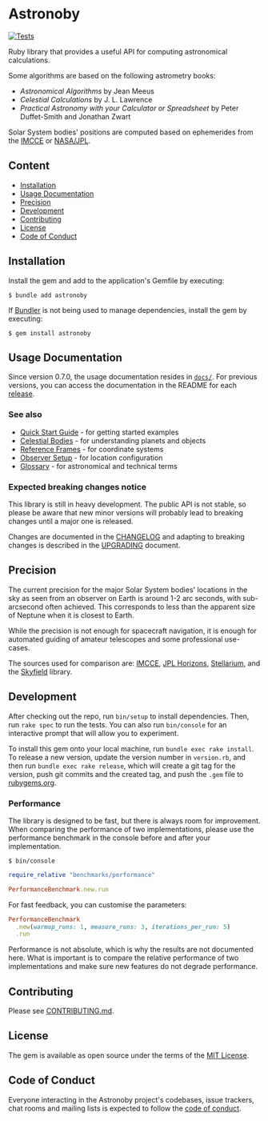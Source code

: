 # Astronoby

[![Tests](https://github.com/rhannequin/astronoby/workflows/Ruby/badge.svg)](https://github.com/rhannequin/astronoby/actions?query=workflow%3ARuby)

Ruby library that provides a useful API for computing astronomical calculations.

Some algorithms are based on the following astrometry books:
* _Astronomical Algorithms_ by Jean Meeus
* _Celestial Calculations_ by J. L. Lawrence
* _Practical Astronomy with your Calculator or Spreadsheet_ by Peter
  Duffet-Smith and Jonathan Zwart

Solar System bodies' positions are computed based on ephemerides from the
[IMCCE] or [NASA/JPL].

## Content
- [Installation](#installation)
- [Usage Documentation](#usage-documentation)
- [Precision](#precision)
- [Development](#development)
- [Contributing](#contributing)
- [License](#license)
- [Code of Conduct](#code-of-conduct)

## Installation

Install the gem and add to the application's Gemfile by executing:

    $ bundle add astronoby

If [Bundler] is not being used to manage dependencies, install the gem by
executing:

    $ gem install astronoby

## Usage Documentation

Since version 0.7.0, the usage documentation resides in [`docs/`]. For
previous versions, you can access the documentation in the README for each
[release].

### See also
- [Quick Start Guide](docs/README.md) - for getting started examples
- [Celestial Bodies](docs/celestial_bodies.md) - for understanding planets and objects
- [Reference Frames](docs/reference_frames.md) - for coordinate systems
- [Observer Setup](docs/observer.md) - for location configuration
- [Glossary](docs/glossary.md) - for astronomical and technical terms

### Expected breaking changes notice

This library is still in heavy development. The public API is not stable, so
please be aware that new minor versions will probably lead to breaking changes
until a major one is released.

Changes are documented in the [CHANGELOG] and adapting to breaking changes is
described in the [UPGRADING] document.

## Precision

The current precision for the major Solar System bodies' locations in the sky
as seen from an observer on Earth is around 1-2 arc seconds, with sub-arcsecond
often achieved. This corresponds to less than the apparent size of Neptune when
it is closest to Earth.

While the precision is not enough for spacecraft navigation, it is enough for
automated guiding of amateur telescopes and some professional use-cases.

The sources used for comparison are: [IMCCE], [JPL Horizons], [Stellarium],
and the [Skyfield] library.

## Development

After checking out the repo, run `bin/setup` to install dependencies. Then, run
`rake spec` to run the tests. You can also run `bin/console` for an interactive
prompt that will allow you to experiment.

To install this gem onto your local machine, run `bundle exec rake install`. To
release a new version, update the version number in `version.rb`, and then run
`bundle exec rake release`, which will create a git tag for the version, push
git commits and the created tag, and push the `.gem` file to [rubygems.org].

### Performance

The library is designed to be fast, but there is always room for improvement.
When comparing the performance of two implementations, please use the
performance benchmark in the console before and after your implementation.

    $ bin/console

```rb
require_relative "benchmarks/performance"

PerformanceBenchmark.new.run
```

For fast feedback, you can customise the parameters:

```rb
PerformanceBenchmark
  .new(warmup_runs: 1, measure_runs: 3, iterations_per_run: 5)
  .run
```

Performance is not absolute, which is why the results are not documented here.
What is important is to compare the relative performance of two implementations
and make sure new features do not degrade performance.

## Contributing

Please see [CONTRIBUTING.md].

## License

The gem is available as open source under the terms of the [MIT License].

[MIT License]: https://opensource.org/licenses/MIT

## Code of Conduct

Everyone interacting in the Astronoby project's codebases, issue trackers, chat
rooms and mailing lists is expected to follow the [code of conduct].

[NASA/JPL]: https://ssd.jpl.nasa.gov/planets/eph_export.html
[Bundler]: https://bundler.io
[`docs/`]: https://github.com/rhannequin/astronoby/blob/main/docs
[release]: https://github.com/rhannequin/astronoby/releases
[CHANGELOG]: https://github.com/rhannequin/astronoby/blob/main/CHANGELOG.md
[UPGRADING]: https://github.com/rhannequin/astronoby/blob/main/UPGRADING.md
[IMCCE]: https://www.imcce.fr
[JPL Horizons]: https://ssd.jpl.nasa.gov/horizons.cgi
[Stellarium]: https://stellarium.org
[Skyfield]: https://rhodesmill.org/skyfield/
[rubygems.org]: https://rubygems.org
[CONTRIBUTING.md]: https://github.com/rhannequin/astronoby/blob/main/CONTRIBUTING.md
[code of conduct]: https://github.com/rhannequin/astronoby/blob/main/CODE_OF_CONDUCT.md
